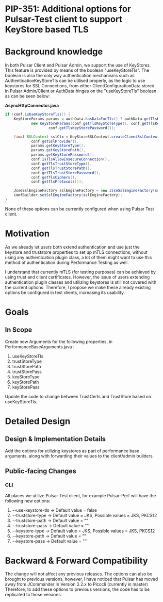 # PIP-351: Additional options for Pulsar-Test client to support KeyStore based TLS

# Background knowledge

<!--
Describes all the knowledge you need to know in order to understand all the other sections in this PIP

* Give a high level explanation on all concepts you will be using throughout this document. For example, if you want to talk about Persistent Subscriptions, explain briefly (1 paragraph) what this is. If you're going to talk about Transaction Buffer, explain briefly what this is.
  If you're going to change something specific, then go into more detail about it and how it works.
* Provide links where possible if a person wants to dig deeper into the background information.

DON'T
* Do not include links *instead* explanation. Do provide links for further explanation.

EXAMPLES
* See [PIP-248](https://github.com/apache/pulsar/issues/19601), Background section to get an understanding on how you add the background knowledge needed.
  (They also included the motivation there, but ignore it as we place that in Motivation section explicitly).
-->

In both Pulsar Client and Pulsar Admin, we support the use of KeyStores. This feature is provided by means of the boolean
"useKeyStoreTls". The boolean is also the only way authentication mechanisms such as AuthenticationKeyStoreTls can be utilised
properly, as the logic to use keystores for SSL Connections, from either ClientConfigurationData stored in Pulsar Admin/Client
or AuthData hinges on the "useKeyStoreTls" boolean as can be seen below:

<b>AsyncHttpConnector.java</b>
```java
if (conf.isUseKeyStoreTls()) {
    KeyStoreParams params = authData.hasDataForTls() ? authData.getTlsKeyStoreParams() :
            new KeyStoreParams(conf.getTlsKeyStoreType(), conf.getTlsKeyStorePath(),
                    conf.getTlsKeyStorePassword());

    final SSLContext sslCtx = KeyStoreSSLContext.createClientSslContext(
            conf.getSslProvider(),
            params.getKeyStoreType(),
            params.getKeyStorePath(),
            params.getKeyStorePassword(),
            conf.isTlsAllowInsecureConnection(),
            conf.getTlsTrustStoreType(),
            conf.getTlsTrustStorePath(),
            conf.getTlsTrustStorePassword(),
            conf.getTlsCiphers(),
            conf.getTlsProtocols());

    JsseSslEngineFactory sslEngineFactory = new JsseSslEngineFactory(sslCtx);
    confBuilder.setSslEngineFactory(sslEngineFactory);
}
```

None of these options can be currently configured when using Pulsar Test client.

# Motivation

<!--
Describe the problem this proposal is trying to solve.

* Explain what is the problem you're trying to solve - current situation.
* This section is the "Why" of your proposal.
-->

As we already let users both extend authentication and use just the keystore and truststore properties to set up mTLS
connections, without using any authentication plugin class, a lot of them might want to use this method of authentication
during Performance Testing as well.

I understand that currently mTLS (for testing purposes) can be achieved by using trust and client certificates.
However, the issue of users extending authentication plugin classes and utilizing keystores is still not covered
with the current options. Therefore, I propose we make these already existing options be configured in test clients,
increasing its usability.

# Goals

## In Scope

Create new Arguments for the following properties, in PerformanceBaseArguments.java :
1. useKeyStoreTls
2. trustStoreType
3. trustStorePath
4. trustStorePass
5. keyStoreType
6. keyStorePath
7. keyStorePass

Update the code to change between TrustCerts and TrustStore based on useKeyStoreTls.

<!--
What this PIP intend to achieve once It's integrated into Pulsar.
Why does it benefit Pulsar.
-->

[//]: # (## Out of Scope)

<!--
Describe what you have decided to keep out of scope, perhaps left for a different PIP/s.
-->


[//]: # (# High Level Design)

<!--
Describe the design of your solution in *high level*.
Describe the solution end to end, from a birds-eye view.
Don't go into implementation details in this section.

I should be able to finish reading from beginning of the PIP to here (including) and understand the feature and
how you intend to solve it, end to end.

DON'T
* Avoid code snippets, unless it's essential to explain your intent.
-->

# Detailed Design

## Design & Implementation Details

<!--
This is the section where you dive into the details. It can be:
* Concrete class names and their roles and responsibility, including methods.
* Code snippets of existing code.
* Interface names and its methods.
* ...
-->

Add the options for utilizing keystores as part of performance base arguments, along with forwarding their values
to the client/admin builders.

## Public-facing Changes

<!--
Describe the additions you plan to make for each public facing component.
Remove the sections you are not changing.
Clearly mark any changes which are BREAKING backward compatability.
-->

### CLI

All places we utilize Pulsar Test client, for example Pulsar-Perf will have the following new options:

1. --use-keystore-tls &rarr; Default value = false
2. --truststore-type &rarr; Default value = JKS, Possible values = JKS, PKCS12
3. --truststore-path &rarr; Default value = ""
4. --truststore-pass &rarr; Default value = ""
5. --keystore-type &rarr; Default value = JKS, Possible values = JKS, PKCS12
6. --keystore-path &rarr; Default value = ""
7. --keystore-pass &rarr; Default value = ""



# Backward & Forward Compatibility

The change will not affect any previous releases. The options can also be brought to previous versions, however, I have
noticed that Pulsar has moved away from JCommander in Version 3.2.x to Picocli (currently in master)
Therefore, to add these options to previous versions, the code has to be replicated to those versions.
